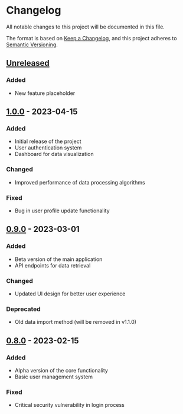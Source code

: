 # Changelog

All notable changes to this project will be documented in this file.

The format is based on [Keep a Changelog](https://keepachangelog.com/en/1.0.0/),
and this project adheres to [Semantic Versioning](https://semver.org/spec/v2.0.0.html).

## [Unreleased][Unreleased]

### Added

- New feature placeholder

## [1.0.0][1.0.0] - 2023-04-15

### Added

- Initial release of the project
- User authentication system
- Dashboard for data visualization

### Changed

- Improved performance of data processing algorithms

### Fixed

- Bug in user profile update functionality

## [0.9.0][0.9.0] - 2023-03-01

### Added

- Beta version of the main application
- API endpoints for data retrieval

### Changed

- Updated UI design for better user experience

### Deprecated

- Old data import method (will be removed in v1.1.0)

## [0.8.0][0.8.0] - 2023-02-15

### Added

- Alpha version of the core functionality
- Basic user management system

### Fixed

- Critical security vulnerability in login process

[Unreleased]: https://github.com/yourusername/yourrepository/compare/v1.0.0...HEAD
[1.0.0]: https://github.com/yourusername/yourrepository/compare/v0.9.0...v1.0.0
[0.9.0]: https://github.com/yourusername/yourrepository/compare/v0.8.0...v0.9.0
[0.8.0]: https://github.com/yourusername/yourrepository/releases/tag/v0.8.0
